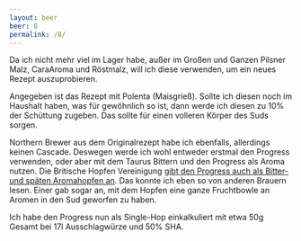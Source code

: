 ```yaml
---
layout: beer
beer: 8
permalink: /8/
---
```


Da ich nicht mehr viel im Lager habe, außer im Großen und Ganzen Pilsner Malz, CaraAroma und Röstmalz, will ich diese verwenden, um ein neues Rezept auszuprobieren.

Angegeben ist das Rezept mit Polenta (Maisgrieß). Sollte ich diesen noch im Haushalt haben, was für gewöhnlich so ist, dann werde ich diesen zu 10% der Schüttung zugeben. Das sollte für einen volleren Körper des Suds sorgen.

Northern Brewer aus dem Originalrezept habe ich ebenfalls, allerdings keinen Cascade. Deswegen werde ich wohl entweder erstmal den Progress verwenden, oder aber mit dem Taurus Bittern und den Progress als Aroma nutzen. Die Britische Hopfen Vereinigung [gibt den Progress auch als Bitter- und späten Aromahopfen an](http://www.britishhops.org.uk/progress/). Das konnte ich eben so von anderen Brauern lesen. Einer gab sogar an, mit dem Hopfen eine ganze Fruchtbowle an Aromen in den Sud geworfen zu haben.

Ich habe den Progress nun als Single-Hop einkalkuliert mit etwa 50g Gesamt bei 17l Ausschlagwürze und 50% SHA.
